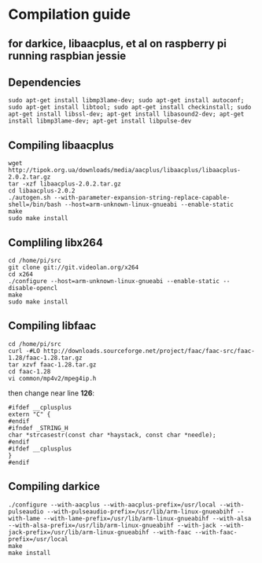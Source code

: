 # Compilation guide
## for darkice, libaacplus, et al on raspberry pi running raspbian jessie

## Dependencies
```
sudo apt-get install libmp3lame-dev; sudo apt-get install autoconf; sudo apt-get install libtool; sudo apt-get install checkinstall; sudo apt-get install libssl-dev; apt-get install libasound2-dev; apt-get install libmp3lame-dev; apt-get install libpulse-dev
```

## Compiling libaacplus
```
wget http://tipok.org.ua/downloads/media/aacplus/libaacplus/libaacplus-2.0.2.tar.gz
tar -xzf libaacplus-2.0.2.tar.gz
cd libaacplus-2.0.2
./autogen.sh --with-parameter-expansion-string-replace-capable-shell=/bin/bash --host=arm-unknown-linux-gnueabi --enable-static
make
sudo make install
```

## Compliling libx264
```
cd /home/pi/src
git clone git://git.videolan.org/x264
cd x264
./configure --host=arm-unknown-linux-gnueabi --enable-static --disable-opencl
make
sudo make install
```

## Compiling libfaac
```
cd /home/pi/src
curl -#LO http://downloads.sourceforge.net/project/faac/faac-src/faac-1.28/faac-1.28.tar.gz
tar xzvf faac-1.28.tar.gz
cd faac-1.28
vi common/mp4v2/mpeg4ip.h
```
then change near line **126**:
```
#ifdef __cplusplus
extern "C" {
#endif
#ifndef _STRING_H
char *strcasestr(const char *haystack, const char *needle);
#endif
#ifdef __cplusplus
}
#endif
```
## Compiling darkice

```
./configure --with-aacplus --with-aacplus-prefix=/usr/local --with-pulseaudio --with-pulseaudio-prefix=/usr/lib/arm-linux-gnueabihf --with-lame --with-lame-prefix=/usr/lib/arm-linux-gnueabihf --with-alsa --with-alsa-prefix=/usr/lib/arm-linux-gnueabihf --with-jack --with-jack-prefix=/usr/lib/arm-linux-gnueabihf --with-faac --with-faac-prefix=/usr/local
make
make install
```
